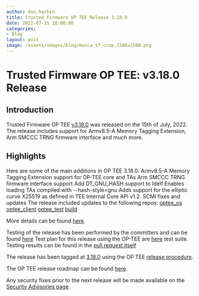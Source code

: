 ```yaml
---
author: don.harbin
title: Trusted Firmware OP TEE Release 3.18.0
date: 2022-07-15 10:00:00
categories:
- Blog
layout: post
image: /assets/images/blog/musca_tf_crop_1500x1500.png
---
```


**Trusted Firmware OP TEE: v3.18.0 Release**
=====================================================

Introduction
------------

Trusted Firmware OP TEE [v3.18.0](https://github.com/OP-TEE/optee_os/blob/3.18.0/CHANGELOG.md) was released on the 15th of July, 2022. The release includes support for Armv8.5-A Memory Tagging Extension, Arm SMCCC TRNG firmware interface and much more.

Highlights 
----------

Here are some of the main additions in OP TEE 3.18.0:
Armv8.5-A Memory Tagging Extension support for OP-TEE core and TAs
Arm SMCCC TRNG firmware interface support
Add DT_GNU_HASH support to ldelf
Enables loading TAs compiled with --hash-style=gnu
Adds support for the elliptic curve X25519 as defined in TEE Internal Core API v1.2.
SCMI fixes and updates
The release included updates to the following repos:
[optee_os](https://optee.readthedocs.io/en/latest/building/gits/optee_os.html#optee-os) 
[optee_client](https://optee.readthedocs.io/en/latest/building/gits/optee_client.html#optee-client) 
[optee_test](https://optee.readthedocs.io/en/latest/building/gits/optee_test.html#optee-test) 
[build](https://optee.readthedocs.io/en/latest/building/gits/build.html#build) 
 

More details can be found [here](https://github.com/OP-TEE/optee_os/blob/3.18.0/CHANGELOG.md). 

Testing of the release has been performed by the committers and can be found [here](
https://github.com/OP-TEE/optee_os/commit/1ee647035939e073a2e8dddb727c0f019cc035f1)
Test plan for this release using the OP-TEE are [here](https://optee.readthedocs.io/en/latest/building/gits/optee_test.html) test suite. Testing results can be found in the [pull request itself](https://github.com/OP-TEE/optee_os/pull/5395
)

The release has been tagged at [3.18.0](https://github.com/OP-TEE/optee_os/releases/tag/3.18.0) using the OP TEE [release procedure](https://optee.readthedocs.io/en/latest/general/releases.html#release-procedure). 

The OP TEE release roadmap can be found [here](https://optee.readthedocs.io/en/latest/general/releases.html). 

Any security fixes prior to the next release will be made available on the [Security Advisories page](https://github.com/OP-TEE/optee_os/security/advisories?state=published). 

